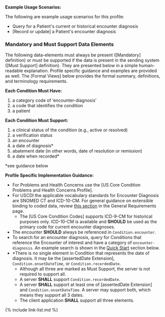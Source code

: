 
**Example Usage Scenarios:**

The following are example usage scenarios for this profile:

-   Query for a Patient's current or historical encounter diagnosis
-   [Record or update] a Patient's encounter diagnosis

### Mandatory and Must Support Data Elements

The following data-elements must always be present ([Mandatory] definition) or must be supported if the data is present in the sending system ([Must Support] definition). They are presented below in a simple human-readable explanation.  Profile specific guidance and examples are provided as well.  The [Formal Views] below provides the  formal summary, definitions, and  terminology requirements.  

**Each Condition Must Have:**

<!-- 1.  a status of the condition* -->
1.  a category code of ‘encounter-diagnosis'
1.  a code that identifies the condition
1.  a patient

**Each Condition Must Support:**

1.  a clinical status of the condition (e.g., active or resolved)
1.  a verification status
1.  an encounter
1.  a date of diagnosis*
1.  abatement date (in other words, date of resolution or remission)
1.  a date when recorded*

*see guidance below

**Profile Specific Implementation Guidance:**

* For Problems and Health Concerns use the [US Core Condition Problems and Health Concerns Profile].
* For USCDI the applicable vocabulary standards for Encounter Diagnosis are SNOMED CT and ICD-10-CM.  For general guidance on extensible binding to coded data, review [this section](general-requirements.html#extensible-binding-for-coded-elements) in the General Requirements page.
  - The [US Core Condition Codes] supports ICD-9-CM for historical purposes only. ICD-10-CM is available and **SHOULD** be used as the primary code for current encounter diagnoses.
* The encounter **SHOULD** always be referenced in `Condition.encounter`.
* To search for an encounter diagnosis, query for Conditions that reference the Encounter of interest and have a category of `encounter-diagnosis`.  An example search is shown in the [Quick Start](#search) section below.
* \*There is no single element in Condition that represents the date of diagnosis. It may be the [assertedDate Extension], `Condition.onsetDateTime`, or `Condition.recordedDate`.
    * Although all three are marked as Must Support, the server is not required to support all.
	* A server **SHALL** support `Condition.recordedDate`.
    * A server **SHALL** support at least one of [assertedDate Extension] and `Condition.onsetDateTime`. A server may support both, which means they support all 3 dates.
    * The client application **SHALL** support all three elements.

{% include link-list.md %}
